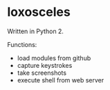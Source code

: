 # loxosceles
Written in Python 2.

Functions:

- load modules from github
- capture keystrokes
- take screenshots
- execute shell from web server